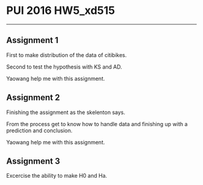 # PUI 2016 HW5_xd515
--------------------
## Assignment 1

First to make distribution of the data of citibikes.

Second to test the hypothesis with KS and AD.

Yaowang help me with this assignment.

## Assignment 2

Finishing the assignment as the skelenton says.

From the process get to know how to handle data and finishing up with a prediction and conclusion.

Yaowang help me with this assignment.

## Assignment 3

Excercise the ability to make H0 and Ha.

